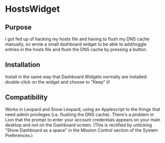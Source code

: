 HostsWidget
====================

Purpose
---------------------

I got fed up of hacking my hosts file and having to flush my DNS cache manually, so wrote a small dashboard widget to be able to add/toggle entries in the hosts file and flush the DNS cache by pressing a button.

Installation
---------------------
Install in the same way that Dashboard Widgets normally are installed: double-click on the widget and choose to "Keep" it!

Compatibility
---------------------

Works in Leopard and Snow Leopard, using an Applescript to the things that need admin privileges (i.e. flushing the DNS cache).  There's a problem in Lion that the prompt to enter your account credentials appears on your main desktop and not on the Dashboard screen. (This is rectified by unticking "Show Dashboard as a space" in the Mission Control section of the System Preferences.)
